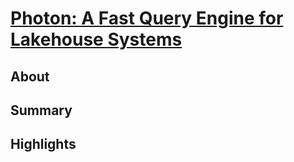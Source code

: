 # [Photon: A Fast Query Engine for Lakehouse Systems](https://15721.courses.cs.cmu.edu/spring2023/papers/20-databricks/sigmod_photon.pdf)

## About

## Summary

## Highlights